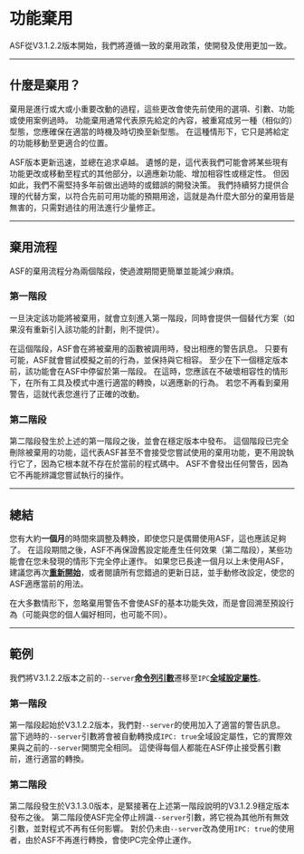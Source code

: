 # 功能棄用

ASF從V3.1.2.2版本開始，我們將遵循一致的棄用政策，使開發及使用更加一致。

---

## 什麼是棄用？

棄用是進行或大或小重要改動的過程，這些更改會使先前使用的選項、引數、功能或使用案例過時。 功能棄用通常代表原先給定的內容，被重寫成另一種（相似的）型態，您應確保在適當的時機及時切換至新型態。 在這種情形下，它只是將給定的功能移動至更適合的位置。

ASF版本更新迅速，並總在追求卓越。 遺憾的是，這代表我們可能會將某些現有功能更改或移動至程式的其他部分，以適應新功能、增加相容性或穩定性。 但因如此，我們不需堅持多年前做出過時的或錯誤的開發決策。 我們持續努力提供合理的代替方案，以符合先前可用功能的預期用途，這就是為什麼大部分的棄用皆是無害的，只需對過往的用法進行少量修正。

---

## 棄用流程

ASF的棄用流程分為兩個階段，使過渡期間更簡單並能減少麻煩。

### 第一階段

一旦決定該功能將被棄用，就會立刻進入第一階段，同時會提供一個替代方案（如果沒有重新引入該功能的計劃，則不提供）。

在這個階段，ASF會在將被棄用的函數被調用時，發出相應的警告訊息。 只要有可能，ASF就會嘗試模擬之前的行為，並保持與它相容。 至少在下一個穩定版本前，該功能會在ASF中停留於第一階段。 在這時，您應該在不破壞相容性的情形下，在所有工具及模式中進行適當的轉換，以適應新的行為。 若您不再看到棄用警告，這就代表您進行了正確的改動。

### 第二階段

第二階段發生於上述的第一階段之後，並會在穩定版本中發布。 這個階段已完全刪除被棄用的功能，這代表ASF甚至不會接受您嘗試使用的棄用功能，更不用說執行它了，因為它根本就不存在於當前的程式碼中。 ASF不會發出任何警告，因為它不再能辨識您嘗試執行的操作。

---

## 總結

您有大約&#8203;**一個月**&#8203;的時間來調整及轉換，即使您只是偶爾使用ASF，這也應該足夠了。 在這段期間之後，ASF不再保證舊設定能產生任何效果（第二階段），某些功能會在您未發現的情形下完全停止運作。 如果您已長達一個月以上未使用ASF，建議您再次&#8203;**[重新開始](https://github.com/JustArchiNET/ArchiSteamFarm/wiki/Setting-up-zh-TW)**&#8203;，或者閱讀所有您錯過的更新日誌，並手動修改設定，使您的ASF適應當前的用法。

在大多數情形下，忽略棄用警告不會使ASF的基本功能失效，而是會回溯至預設行為（可能與您的個人偏好相同，也可能不同）。

---

## 範例

我們將V3.1.2.2版本之前的&#8203;`--server`&#8203;**[命令列引數](https://github.com/JustArchiNET/ArchiSteamFarm/wiki/Command-line-arguments-zh-TW)**&#8203;遷移至&#8203;`IPC`&#8203;**[全域設定屬性](https://github.com/JustArchiNET/ArchiSteamFarm/wiki/Configuration-zh-TW#全域設定檔)**&#8203;。

### 第一階段

第一階段起始於V3.1.2.2版本，我們對&#8203;`--server`&#8203;的使用加入了適當的警告訊息。 當下過時的&#8203;`--server`&#8203;引數將會被自動轉換成&#8203;`IPC: true`&#8203;全域設定屬性，它的實際效果與之前的&#8203;`--server`&#8203;開關完全相同。 這使得每個人都能在ASF停止接受舊引數前，進行適當的轉換。

### 第二階段

第二階段發生於V3.1.3.0版本，是緊接著在上述第一階段說明的V3.1.2.9穩定版本發布之後。 第二階段使ASF完全停止辨識&#8203;`--server`&#8203;引數，將它視為其他所有無效引數，並對程式不再有任何影響。 對於仍未由&#8203;`--server`&#8203;改為使用&#8203;`IPC: true`&#8203;的使用者，由於ASF不再進行轉換，會使IPC完全停止運作。